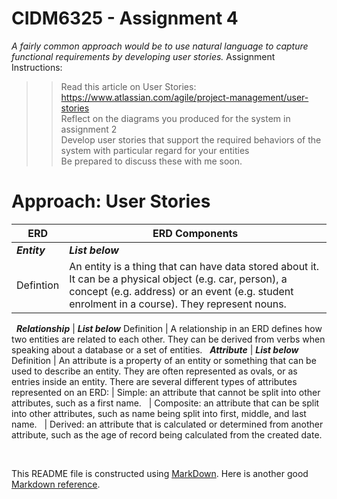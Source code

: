 # CIDM6325 - Assignment 4
*A fairly common approach would be to use natural language to capture functional requirements by developing user stories.*
Assignment Instructions:
>>Read this article on User Stories: https://www.atlassian.com/agile/project-management/user-stories<br>
>>Reflect on the diagrams you produced for the system in assignment 2<br>
>>Develop user stories that support the required behaviors of the system with particular regard for your entities<br>
>>Be prepared to discuss these with me soon.<br>



# Approach: User Stories

ERD                      | ERD Components
---                             | ---
***Entity***                 | ***List below***
Defintion        | An entity is a thing that can have data stored about it. It can be a physical object (e.g. car, person), a concept (e.g. address) or an event (e.g. student enrolment in a course). They represent nouns.
&nbsp;
***Relationship***                 | ***List below***
Definition           | A relationship in an ERD defines how two entities are related to each other. They can be derived from verbs when speaking about a database or a set of entities.
&nbsp;
***Attribute***                 | ***List below***
Definition         | An attribute is a property of an entity or something that can be used to describe an entity. They are often represented as ovals, or as entries inside an entity.
There are several different types of attributes represented on an ERD:         | Simple: an attribute that cannot be split into other attributes, such as a first name.
&nbsp;        | Composite: an attribute that can be split into other attributes, such as name being split into first, middle, and last name.
&nbsp;       | Derived: an attribute that is calculated or determined from another attribute, such as the age of record being calculated from the created date.

&nbsp;

This README file is constructed using [MarkDown](https://www.markdownguide.org/basic-syntax).  Here is another good [Markdown reference](https://commonmark.org/help/).
